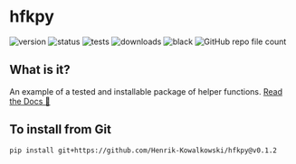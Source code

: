 <!--- DO NOT EDIT THIS FILE IT IS READ ONLY --->
# hfkpy
![version](https://img.shields.io/github/v/release/Henrik-Kowalkowski/hfkpy) ![status](https://img.shields.io/github/workflow/status/)
![tests](Henrik-Kowalkowski/hfkpy/Unit%20Test%20hfkpy)
![downloads](https://img.shields.io/github/downloads/Henrik-Kowalkowski/hfkpy/v0.1.2/total) 
![black](https://img.shields.io/badge/code%20style-black-%23000000)
![GitHub repo file count](https://img.shields.io/github/directory-file-count/Henrik-Kowalkowski/hfkpy)
## What is it?
An example of a tested and installable package of helper functions. [Read the Docs 🚀](https://henrik-kowalkowski.github.io/hfkpy/html/index.html)

## To install from Git
`pip install git+https://github.com/Henrik-Kowalkowski/hfkpy@v0.1.2`